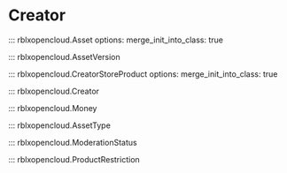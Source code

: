 # Creator

::: rblxopencloud.Asset
    options:
        merge_init_into_class: true

::: rblxopencloud.AssetVersion

::: rblxopencloud.CreatorStoreProduct
    options:
        merge_init_into_class: true

::: rblxopencloud.Creator

::: rblxopencloud.Money

::: rblxopencloud.AssetType

::: rblxopencloud.ModerationStatus

::: rblxopencloud.ProductRestriction
